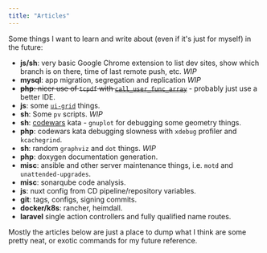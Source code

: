 ```yaml
---
title: "Articles"
---
```


Some things I want to learn and write about (even if it's just for myself) in the future:

* **js/sh**: very basic Google Chrome extension to list dev sites, show which branch is on there, time of last remote push, etc. *WIP*
* **mysql**: app migration, segregation and replication *WIP*
* ~~**php**: nicer use of `tcpdf` with [`call_user_func_array`](https://www.php.net/manual/en/function.call-user-func-array.php)~~ - probably just use a better IDE.
* **js**: some [`ui-grid`](http://ui-grid.info/docs/#!/tutorial) things.
* **sh**: Some `pv` scripts. *WIP*
* **sh**: [codewars](https://www.codewars.com/users/alistaircol) kata - `gnuplot` for debugging some geometry things.
* **php**: codewars kata debugging slowness with `xdebug` profiler and `kcachegrind`.
* **sh**: random `graphviz` and `dot` things. *WIP*
* **php**: doxygen documentation generation.
* **misc**: ansible and other server maintenance things, i.e. `motd` and `unattended-upgrades`.
* **misc**: sonarqube code analysis.
* **js**: nuxt config from CD pipeline/repository variables.
* **git**: tags, configs, signing commits.
* **docker/k8s**: rancher, heimdall.
* **laravel** single action controllers and fully qualified name routes.

Mostly the articles below are just a place to dump what I think are some pretty neat, or exotic commands for my future reference.
